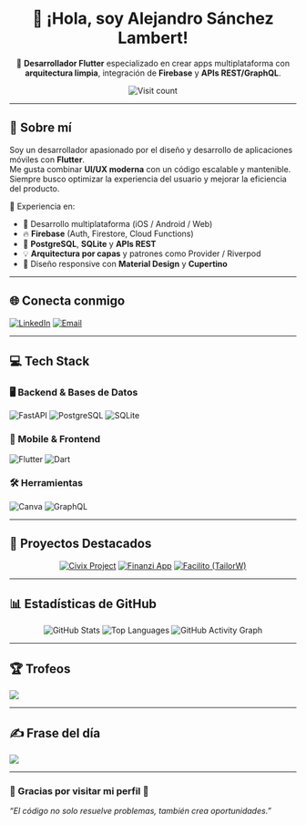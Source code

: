 <div align="center">

# 👋 ¡Hola, soy Alejandro Sánchez Lambert!

💙 **Desarrollador Flutter** especializado en crear apps multiplataforma con **arquitectura limpia**, integración de **Firebase** y **APIs REST/GraphQL**.

<img src="https://visitcount.itsvg.in/api?id=alexsl98&icon=0&color=0" alt="Visit count" />

</div>

---

## 💫 Sobre mí
Soy un desarrollador apasionado por el diseño y desarrollo de aplicaciones móviles con **Flutter**.  
Me gusta combinar **UI/UX moderna** con un código escalable y mantenible.  
Siempre busco optimizar la experiencia del usuario y mejorar la eficiencia del producto.

🧩 Experiencia en:
- 📱 Desarrollo multiplataforma (iOS / Android / Web)  
- 🔥 **Firebase** (Auth, Firestore, Cloud Functions)  
- 🐘 **PostgreSQL**, **SQLite** y **APIs REST**  
- 💡 **Arquitectura por capas** y patrones como Provider / Riverpod  
- 🎨 Diseño responsive con **Material Design** y **Cupertino**

---

## 🌐 Conecta conmigo
[![LinkedIn](https://img.shields.io/badge/LinkedIn-%230077B5.svg?logo=linkedin&logoColor=white)](https://www.linkedin.com/in/alejandro-sánchez-lambert-522b32382/)
[![Email](https://img.shields.io/badge/Email-D14836?logo=gmail&logoColor=white)](mailto:alexslambert7@gmail.com)

---

## 💻 Tech Stack

### 🖥️ Backend & Bases de Datos
![FastAPI](https://img.shields.io/badge/FastAPI-005571?style=for-the-badge&logo=fastapi)
![PostgreSQL](https://img.shields.io/badge/PostgreSQL-%23316192.svg?style=for-the-badge&logo=postgresql&logoColor=white)
![SQLite](https://img.shields.io/badge/SQLite-%2307405e.svg?style=for-the-badge&logo=sqlite&logoColor=white)

### 📱 Mobile & Frontend
![Flutter](https://img.shields.io/badge/Flutter-%2302569B.svg?style=for-the-badge&logo=Flutter&logoColor=white)
![Dart](https://img.shields.io/badge/Dart-%230175C2.svg?style=for-the-badge&logo=dart&logoColor=white)

### 🛠️ Herramientas
![Canva](https://img.shields.io/badge/Canva-%2300C4CC.svg?style=for-the-badge&logo=Canva&logoColor=white)
![GraphQL](https://img.shields.io/badge/GraphQL-E10098?style=for-the-badge&logo=graphql&logoColor=white)

---

## 🚀 Proyectos Destacados
<div align="center">

[![Civix Project](https://github-readme-stats.vercel.app/api/pin/?username=Alexsl98&repo=civix_project&theme=tokyonight)](https://github.com/alexsl98/civix_project)
[![Finanzi App](https://github-readme-stats.vercel.app/api/pin/?username=alexsl98&repo=Finanzi_app&theme=tokyonight)](https://github.com/alexsl98/Finanzi_app)
[![Facilito (TailorW)](https://github-readme-stats.vercel.app/api/pin/?username=tailorw-sas&repo=pointsales-mobile&theme=tokyonight)](https://github.com/tailorw-sas/pointsales-mobile)

</div>

---

## 📊 Estadísticas de GitHub
<div align="center">

<img src="https://github-readme-stats.vercel.app/api?username=alexsl98&theme=tokyonight&include_all_commits=true&count_private=true&hide_border=false" alt="GitHub Stats" />
<img src="https://github-readme-stats.vercel.app/api/top-langs/?username=alexsl98&theme=tokyonight&layout=compact&hide_border=false" alt="Top Languages" />
<img src="https://github-readme-activity-graph.vercel.app/graph?username=alexsl98&bg_color=212121&color=ffffff&line=404db0&point=ffcd42&area=true&hide_border=true" alt="GitHub Activity Graph" />

</div>

---

## 🏆 Trofeos
![](https://github-profile-trophy.vercel.app/?username=alexsl98&theme=radical&no-frame=false&no-bg=true&margin-w=4)

---

## ✍️ Frase del día
![](https://quotes-github-readme.vercel.app/api?type=horizontal&theme=radical)

---

### 💬 Gracias por visitar mi perfil 🙌
_“El código no solo resuelve problemas, también crea oportunidades.”_
